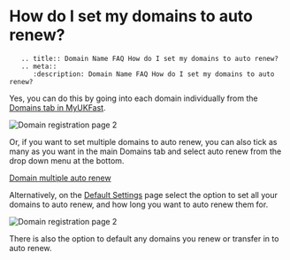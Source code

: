 # How do I set my domains to auto renew?

```eval_rst
   .. title:: Domain Name FAQ How do I set my domains to auto renew?
   .. meta::
      :description: Domain Name FAQ How do I set my domains to auto renew?
```


Yes, you can do this by going into each domain individually from the [Domains tab in MyUKFast](https://my.ukfast.co.uk/domains/index.php).

![Domain registration page 2](http://images.ukfast.co.uk/faq/domains/autorenew1.png)

Or, if you want to set multiple domains to auto renew, you can also tick as many as you want in the main Domains tab and select auto renew from the drop down menu at the bottom.

[Domain multiple auto renew](http://images.ukfast.co.uk/faq/domains/autorenew4.png)

Alternatively, on the [Default Settings](https://my.ukfast.co.uk/domains/settings.php) page select the option to set all your domains to auto renew, and how long you want to auto renew them for.

![Domain registration page 2](http://images.ukfast.co.uk/faq/domains/autorenew3.png)

There is also the option to default any domains you renew or transfer in to auto renew.

